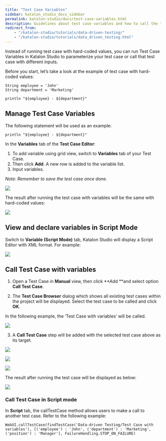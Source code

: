 ```yaml
---
title: "Test Case Variables"
sidebar: katalon_studio_docs_sidebar
permalink: katalon-studio/docs/test-case-variables.html
description: Guidelines about test case variables and how to call the test case with variables
redirect_from:
    - "/katalon-studio/tutorials/data-driven-testing/"
    - "/katalon-studio/tutorials/data_driven_testing.html"
---
```

Instead of running test case with hard-coded values, you can run Test Case Variables in Katalon Studio to parameterize your test case or call that test case with different inputs.

Before you start, let’s take a look at the example of test case with hard-coded values:


```
String employee = 'John'
String department = 'Marketing'

println "${employee} - ${department}"
```



## Manage Test Case Variables

The following statement will be used as an example:


```
println "${employee} - ${department}"
```


In the **Variables** tab of the **Test Case Editor**:



1. To add variable using grid view, switch to **Variables** tab of your Test Case.
2. Then click **Add**. A new row is added to the variable list.
3. Input variables.

_Note: Remember to save the test case once done._


![](https://github.com/katalon-studio/docs-images/raw/master/katalon-studio/docs/test-case-variables/1-test-case-variables.png)


The result after running the test case with variables will be the same with hard-coded values:


![](https://github.com/katalon-studio/docs-images/raw/master/katalon-studio/docs/test-case-variables/2-result.png)



## View and declare variables in Script Mode

Switch to **Variable (Script Mode)** tab, Katalon Studio will display a Script Editor with XML format. For example:


![](https://github.com/katalon-studio/docs-images/raw/master/katalon-studio/docs/test-case-variables/3-variables-script-mode.png)



## Call Test Case with variables

1. Open a Test Case in **Manual** view, then click **Add **and select option **Call Test Case**.

2. The **Test Case Browser** dialog which shows all existing test cases within the project will be displayed. Select the test case to be called and click **OK**.

In the following example, the ‘Test Case with variables’ will be called.


![](https://github.com/katalon-studio/docs-images/raw/master/katalon-studio/docs/test-case-variables/4-test-case-browser.png)


3. A **Call Test Case** step will be added with the selected test case above as its target.



![](https://github.com/katalon-studio/docs-images/raw/master/katalon-studio/docs/test-case-variables/5-call-test-case.png)



![](https://github.com/katalon-studio/docs-images/raw/master/katalon-studio/docs/test-case-variables/6-input.png)



![](https://github.com/katalon-studio/docs-images/raw/master/katalon-studio/docs/test-case-variables/7-map-input.png)


The result after running the test case will be displayed as below:



![](https://github.com/katalon-studio/docs-images/raw/master/katalon-studio/docs/test-case-variables/8-result-after-call-test-case.png)



### Call Test Case in Script mode

In **Script** tab, the callTestCase method allows users to make a call to another test case. Refer to the following example:


```
WebUI.callTestCase(findTestCase('Data-driven Testing/Test Case with variables'), [('employee') : 'John', ('department') : 'Marketing', ('position') : 'Manager'], FailureHandling.STOP_ON_FAILURE)
```


